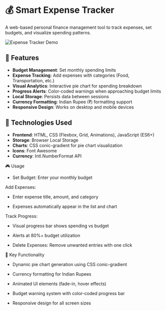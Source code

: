 # 💰 Smart Expense Tracker

A web-based personal finance management tool to track expenses, set budgets, and visualize spending patterns.

![Expense Tracker Demo]() <!-- Add your screenshot -->

## 🚀 Features
- **Budget Management**: Set monthly spending limits
- **Expense Tracking**: Add expenses with categories (Food, Transportation, etc.)
- **Visual Analytics**: Interactive pie chart for spending breakdown
- **Progress Alerts**: Color-coded warnings when approaching budget limits
- **Local Storage**: Persists data between sessions
- **Currency Formatting**: Indian Rupee (₹) formatting support
- **Responsive Design**: Works on desktop and mobile devices

## 🔧 Technologies Used
- **Frontend**: HTML, CSS (Flexbox, Grid, Animations), JavaScript (ES6+)
- **Storage**: Browser Local Storage
- **Charts**: CSS conic-gradient for pie chart visualization
- **Icons**: Font Awesome
- **Currency**: Intl.NumberFormat API

🎮 Usage
- Set Budget: Enter your monthly budget

Add Expenses:

- Enter expense title, amount, and category

- Expenses automatically appear in the list and chart

Track Progress:

- Visual progress bar shows spending vs budget

- Alerts at 80%+ budget utilization

- Delete Expenses: Remove unwanted entries with one click

🌟 Key Functionality
- Dynamic pie chart generation using CSS conic-gradient

- Currency formatting for Indian Rupees

- Animated UI elements (fade-in, hover effects)

- Budget warning system with color-coded progress bar

- Responsive design for all screen sizes
